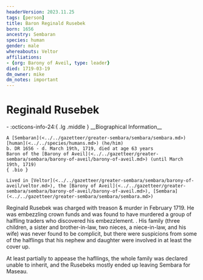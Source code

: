 ```yaml
---
headerVersion: 2023.11.25
tags: [person]
title: Baron Reginald Rusebek
born: 1656
ancestry: Sembaran
species: human
gender: male
whereabouts: Veltor
affiliations:
- {org: Barony of Aveil, type: leader}
died: 1719-03-19
dm_owner: mike
dm_notes: important
---
```

# Reginald Rusebek
<div class="grid cards ext-narrow-margin ext-one-column" markdown>
- :octicons-info-24:{ .lg .middle } __Biographical Information__

    A [Sembaran](<../../gazetteer/greater-sembara/sembara/sembara.md>) [human](<../../species/humans.md>) (he/him)  
    b. DR 1656 - d. March 19th, 1719, died at age 63 years  
    Baron of the [Barony of Aveil](<../../gazetteer/greater-sembara/sembara/barony-of-aveil/barony-of-aveil.md>) (until March 19th, 1719)  
    { .bio }

    Lived in [Veltor](<../../gazetteer/greater-sembara/sembara/barony-of-aveil/veltor.md>), the [Barony of Aveil](<../../gazetteer/greater-sembara/sembara/barony-of-aveil/barony-of-aveil.md>), [Sembara](<../../gazetteer/greater-sembara/sembara/sembara.md>)
</div>


Reginald Rusebek was charged with treason & murder in February 1719. He was embezzling crown funds and was found to have murdered a group of halfling traders who discovered his embezzlement. . His family (three children, a sister and brother-in-law, two nieces, a niece-in-law, and his wife) was never found to be complicit, but there were suspicions from some of the halflings that his nephew and daughter were involved in at least the cover up. 

At least partially to appease the hafllings, the whole family was declared unable to inherit, and the Rusebeks mostly ended up leaving Sembara for Maseau.